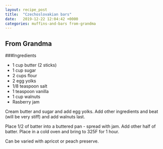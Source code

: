 ```yaml
---
layout: recipe_post
title:  "Czechoslovakian bars"
date:   2019-12-22 12:04:42 +0000
categories: muffins-and-bars from-grandma
---
```


## From Grandma
###Ingredients
* 1 cup butter (2 sticks)
* 1 cup sugar
* 2 cups flour
* 2 egg yolks
* 1/8 teaspoon salt
* 1 teaspoon vanilla
* 1 cup walnuts
* Rasberry jam


Cream butter and sugar and add egg yolks. Add other ingredients and beat (will be very stiff) and add walnuts last.

Place 1/2 of batter into a buttered pan - spread with jam. Add other half of batter. Place in a cold oven and bring to 325F for 1 hour.

Can be varied with apricot or peach preserve.
